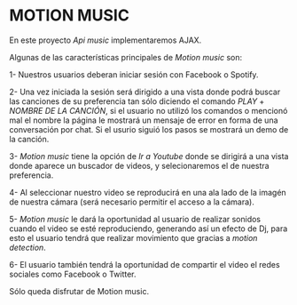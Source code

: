 # MOTION MUSIC 

En este proyecto *Api music* implementaremos AJAX.

Algunas de las características principales de *Motion music* son:

1- Nuestros usuarios deberan iniciar sesión con Facebook o Spotify.

2- Una vez iniciada la sesión será dirigido a una vista donde podrá buscar las canciones de su              preferencia tan sólo diciendo el comando *PLAY* + *NOMBRE DE LA CANCIÓN*, si el usuario no utilizó    	 los comandos o mencionó mal el nombre la página le mostrará un mensaje de error en forma de una          conversación por chat. Si el usurio siguió los pasos se mostrará un demo de la canción.

3- *Motion music* tiene la opción de *Ir a Youtube* donde se dirigirá a una vista donde aparece un      	 buscador de videos, y selecionaremos el de nuestra preferencia.

4- Al seleccionar nuestro video se reproducirá en una ala lado de la imagén de nuestra cámara (será    		 necesario permitir el acceso a la cámara).

5- *Motion music* le dará la oportunidad al usuario de realizar sonidos cuando el video se esté          		 reproduciendo, generando así un efecto de Dj, para esto el usuario tendrá que realizar movimiento 			que gracias a *motion detection*.

6- El usuario también tendrá la oportunidad de compartir el video el redes sociales como Facebook o 			 Twitter. 


Sólo queda disfrutar de Motion music.